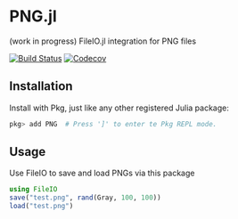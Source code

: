 # PNG.jl

(work in progress) FileIO.jl integration for PNG files

[![Build Status](https://travis-ci.com/JuliaIO/PNG.jl.svg?branch=master)](https://travis-ci.com/JuliaIO/PNG.jl)
[![Codecov](https://codecov.io/gh/JuliaIO/PNG.jl/branch/master/graph/badge.svg)](https://codecov.io/gh/JuliaIO/PNG.jl)


## Installation

Install with Pkg, just like any other registered Julia package:

```jl
pkg> add PNG  # Press ']' to enter te Pkg REPL mode.
```

## Usage

Use FileIO to save and load PNGs via this package

```jl
using FileIO
save("test.png", rand(Gray, 100, 100))
load("test.png")
```
